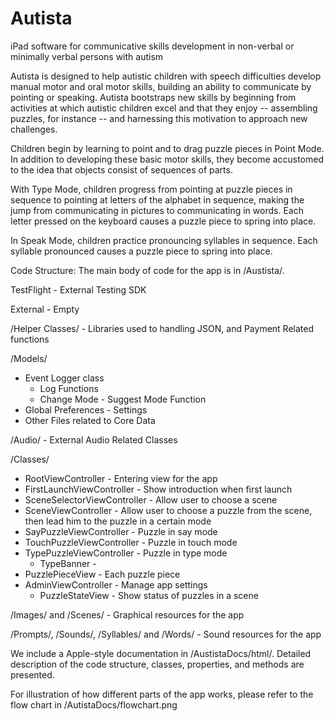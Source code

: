 Autista
=======

iPad software for communicative skills development in non-verbal or minimally verbal persons with autism

Autista is designed to help autistic children with speech difficulties develop manual motor and oral motor skills, building an ability to communicate by pointing or speaking.  Autista bootstraps new skills by beginning from activities at which autistic children excel and that they enjoy -- assembling puzzles, for instance -- and harnessing this motivation to approach new challenges.

Children begin by learning to point and to drag puzzle pieces in Point Mode.  In addition to developing these basic motor skills, they become accustomed to the idea that objects consist of sequences of parts.

With Type Mode, children progress from pointing at puzzle pieces in sequence to pointing at letters of the alphabet in sequence, making the jump from communicating in pictures to communicating in words.  Each letter pressed on the keyboard causes a puzzle piece to spring into place.

In Speak Mode, children practice pronouncing syllables in sequence. Each syllable pronounced causes a puzzle piece to spring into place.

Code Structure:
The main body of code for the app is in /Austista/. 

TestFlight - External Testing SDK

External - Empty

/Helper Classes/ - Libraries used to handling JSON, and Payment Related functions

/Models/
- Event Logger class
  - Log Functions
  - Change Mode - Suggest Mode Function
- Global Preferences - Settings
- Other Files related to Core Data

/Audio/ - External Audio Related Classes

/Classes/
- RootViewController - Entering view for the app
- FirstLaunchViewController - Show introduction when first launch
- SceneSelectorViewController - Allow user to choose a scene
- SceneViewController - Allow user to choose a puzzle from the scene, then lead him to the puzzle in a certain mode
- SayPuzzleViewController - Puzzle in say mode
- TouchPuzzleViewController - Puzzle in touch mode
- TypePuzzleViewController - Puzzle in type mode
  - TypeBanner - 
- PuzzlePieceView - Each puzzle piece
- AdminViewController - Manage app settings
  - PuzzleStateView - Show status of puzzles in a scene

/Images/ and /Scenes/ - Graphical resources for the app

/Prompts/, /Sounds/, /Syllables/ and /Words/ - Sound resources for the app


We include a Apple-style documentation in /AustistaDocs/html/. Detailed description of the code structure, classes, properties, and methods are presented.

For illustration of how different parts of the app works, please refer to the flow chart in /AutistaDocs/flowchart.png 
